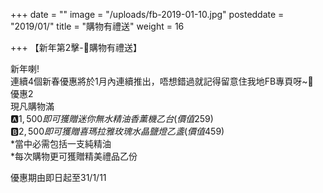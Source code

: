 +++
date = ""
image = "/uploads/fb-2019-01-10.jpg"
posteddate = "2019/01/"
title = "購物有禮送"
weight = 16

+++
【新年第2擊-🎁購物有禮送】

 新年喇!  
 連續4個新春優惠將於1月內連續推出，唔想錯過就記得留意住我地FB專頁呀\~🌹  
 優惠2  
 現凡購物滿  
 🅰$1,500即可獲贈迷你無水精油香薰機乙台 (價值$259)  
 🅱$2,500即可獲贈喜瑪拉雅玫瑰水晶鹽燈乙盞 (價值$459)  
 *當中必需包括一支純精油  
 *每次購物更可獲贈精美禮品乙份

 優惠期由即日起至31/1/11